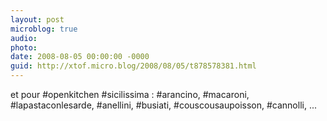 ```yaml
---
layout: post
microblog: true
audio: 
photo: 
date: 2008-08-05 00:00:00 -0000
guid: http://xtof.micro.blog/2008/08/05/t878578381.html
---
```

et pour #openkitchen #sicilissima  : #arancino, #macaroni, #lapastaconlesarde, #anellini, #busiati, #couscousaupoisson, #cannolli, ...
